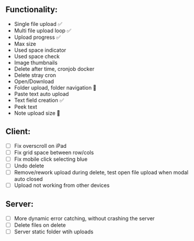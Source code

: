 ## Functionality:

- Single file upload ✅
- Multi file upload loop ✅
- Upload progress ✅
- Max size
- Used space indicator
- Used space check
- Image thumbnails
- Delete after time, cronjob docker
- Delete stray cron
- Open/Download
- Folder upload, folder navigation 🤔
- Paste text auto upload
- Text field creation ✅
- Peek text
- Note upload size 🤔

## Client:

- [ ] Fix overscroll on iPad
- [ ] Fix grid space between row/cols
- [ ] Fix mobile click selecting blue
- [ ] Undo delete
- [ ] Remove/rework upload during delete, test open file upload when modal auto closed
- [ ] Upload not working from other devices

## Server:

- [ ] More dynamic error catching, without crashing the server
- [ ] Delete files on delete
- [ ] Server static folder wtih uploads
